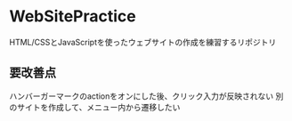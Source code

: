 # WebSitePractice
HTML/CSSとJavaScriptを使ったウェブサイトの作成を練習するリポジトリ

## 要改善点
ハンバーガーマークのactionをオンにした後、クリック入力が反映されない
別のサイトを作成して、メニュー内から遷移したい
